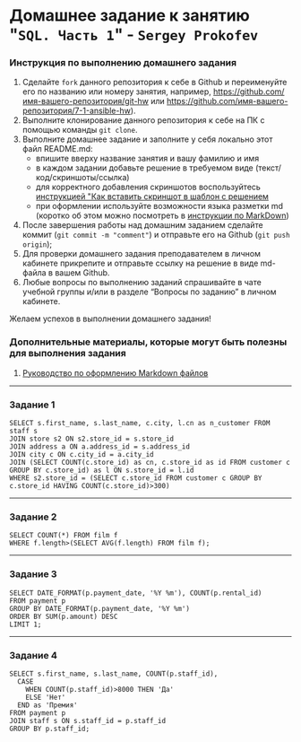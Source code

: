 # Домашнее задание к занятию "`SQL. Часть 1`" - `Sergey Prokofev`


### Инструкция по выполнению домашнего задания

   1. Сделайте `fork` данного репозитория к себе в Github и переименуйте его по названию или номеру занятия, например, https://github.com/имя-вашего-репозитория/git-hw или  https://github.com/имя-вашего-репозитория/7-1-ansible-hw).
   2. Выполните клонирование данного репозитория к себе на ПК с помощью команды `git clone`.
   3. Выполните домашнее задание и заполните у себя локально этот файл README.md:
      - впишите вверху название занятия и вашу фамилию и имя
      - в каждом задании добавьте решение в требуемом виде (текст/код/скриншоты/ссылка)
      - для корректного добавления скриншотов воспользуйтесь [инструкцией "Как вставить скриншот в шаблон с решением](https://github.com/netology-code/sys-pattern-homework/blob/main/screen-instruction.md)
      - при оформлении используйте возможности языка разметки md (коротко об этом можно посмотреть в [инструкции  по MarkDown](https://github.com/netology-code/sys-pattern-homework/blob/main/md-instruction.md))
   4. После завершения работы над домашним заданием сделайте коммит (`git commit -m "comment"`) и отправьте его на Github (`git push origin`);
   5. Для проверки домашнего задания преподавателем в личном кабинете прикрепите и отправьте ссылку на решение в виде md-файла в вашем Github.
   6. Любые вопросы по выполнению заданий спрашивайте в чате учебной группы и/или в разделе “Вопросы по заданию” в личном кабинете.
   
Желаем успехов в выполнении домашнего задания!
   
### Дополнительные материалы, которые могут быть полезны для выполнения задания

1. [Руководство по оформлению Markdown файлов](https://gist.github.com/Jekins/2bf2d0638163f1294637#Code)

---

### Задание 1

```
SELECT s.first_name, s.last_name, c.city, l.cn as n_customer FROM staff s 
JOIN store s2 ON s2.store_id = s.store_id
JOIN address a ON a.address_id = s.address_id
JOIN city c ON c.city_id = a.city_id
JOIN (SELECT COUNT(c.store_id) as cn, c.store_id as id FROM customer c GROUP BY c.store_id) as l ON s.store_id = l.id
WHERE s2.store_id = (SELECT c.store_id FROM customer c GROUP BY c.store_id HAVING COUNT(c.store_id)>300)
```
---

### Задание 2

```
SELECT COUNT(*) FROM film f 
WHERE f.length>(SELECT AVG(f.length) FROM film f);
```

---

### Задание 3

```
SELECT DATE_FORMAT(p.payment_date, '%Y %m'), COUNT(p.rental_id) 
FROM payment p
GROUP BY DATE_FORMAT(p.payment_date, '%Y %m')
ORDER BY SUM(p.amount) DESC
LIMIT 1;
```

---

### Задание 4

```
SELECT s.first_name, s.last_name, COUNT(p.staff_id), 
  CASE 
  	WHEN COUNT(p.staff_id)>8000 THEN 'Да'
  	ELSE 'Нет'
  END as 'Премия'
FROM payment p 
JOIN staff s ON s.staff_id = p.staff_id 
GROUP BY p.staff_id;
```
